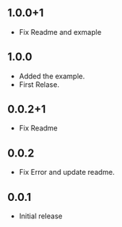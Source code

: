 ## 1.0.0+1
* Fix Readme and exmaple

## 1.0.0
* Added the example.
* First Relase.

## 0.0.2+1
* Fix Readme
## 0.0.2

* Fix Error and update readme.
## 0.0.1

* Initial release
